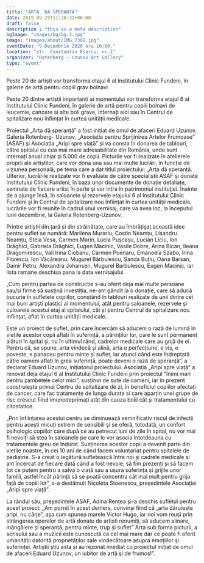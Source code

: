 ```yaml
---
title: "ARTA  DA SPERANTA"
date: 2019-09-25T11:28:32+06:00
draft: false
description : "this is a meta description"
bgImage: "images/bg/bg-3.jpg"
image: "images/about/IMG_7308.jpg"
eventDate: "9 Decembrie 2020 ora 16:00."
location: "str. Constantin Esarcu, nr.1"
organizer: "Rotenberg – Uzunov Art Gallery"
type: "event"
---
```



Peste 20 de artiști vor transforma etajul 6 al Institutului Clinic Fundeni, în galerie de artă pentru copiii grav bolnavi

Peste 20 dintre artiștii importanti ai momentului vor transforma etajul 6 al Institutului Clinic Fundeni, în galerie de artă pentru copiii bolnavi de leucemie, cancere si alte boli grave, internați aici sau în Centrul de spitalizare nou înființat în curtea unității medicale.

Proiectul „Arta dă speranță” a fost inițiat de omul de afaceri Eduard Uzunov, Galeria Rotenberg- Uzunov, „Asociația pentru Sprijinirea Artelor Frumoase” (ASAF) și Asociația „Aripi spre viață” și va consta în donarea de tablouri, către spitalul cu cea mai mare adresabilitate din România, unde sunt internați anual chiar și 5.000 de copii. Picturile vor fi realizate în atelierele proprii ale artiștilor, care vor dona una sau mai multe lucrări, în funcție de viziunea personală, pe tema care a dat titlul proiectului: „Arta dă speranță. Ulterior, lucrările realizate vor fi evaluate de către specialiștii ASAF și donate Institutului Clinic Fundeni, în baza unor documente de donație detaliate, semnate de fiecare artist în parte și vor intra în patrimoniul instituţiei. Înainte de a ajunge însă, în saloanele şi rezervele etajului 6 al Institutului Clinic Fundeni şi în Centrul de spitalizare nou înființat în curtea unității medicale, lucrările vor fi reunite în cadrul unui vernisaj, care va avea loc, la începutul lunii decembrie, la Galeria Rotenberg-Uzunov.

Printre artiștii din țară și din străinătate, care au îmbrățișat această idee pentru suflet se numără: Marilena Murariu, Costin Neamțu, Lisandru Neamțu, Stela Vesa, Carmen Marin, Lucia Pușcașu, Lucian Liciu, Ion Drăghici, Gabriela Drăghici, Eugen Macinic, Vasile Dobre, Arina Bican, Ileana Dragomirescu, Vali Irina Ciobanu, Carmen Poenaru, Emanoela Szabo, Irina Florescu, Ion Văcăreanu, Mugurel Bărbulescu, Sanda Buțiu, Oana Barsan, Damir Petru, Alexandra Johansen, Mugurel Barbulescu, Eugen Macinic, iar lista ramane deschisa pana la data vernisajului.

„Cum pentru partea de construcție s-au oferit deja mai multe persoane sau/si firme să susțină investiția, ne-am gândit la o donație, care să aducă bucurie în sufletele copiilor, constând în tablouri realizate de unii dintre cei mai buni artiști plastici ai momentului, atât pentru saloanele, rezervele și culoarele acestui etaj al spitalului, cât și pentru Centrul de spitalizare nou inființat, aflat în curtea unității medicale.

Este un proiect de suflet, prin care încercăm să aducem o rază de lumină în viețile acestor copii aflați în suferință, a părinților lor, care le sunt permanent alături în spital și, nu în ultimul rând, cadrelor medicale care au grijă de ei. Pentru că, se spune, arta vindecă și alină, arta e perfecțiune, e vis, e poveste, e panaceu pentru minte și suflet, iar atunci când este îndreptată către oameni aflați în grea suferință, poate deveni o rază de speranță”, a declarat Eduard Uzunov, inițiatorul proiectului. Asociatia „Aripi spre viață” a renovat deja etajul 6 al Institutului Clinic Fundeni prin proiectul “Inimi mari pentru zambetele celor mici”, susținut de sute de oameni, iar în prezent construiește primul Centru de spitalizare de zi, în beneficiul copiilor afectați de cancer, care fac tratamente de lunga durata si care aparțin unei grupe de risc crescut fiind imunodeprimați atât din cauza bolii cât și tratamentului cu citostatice.

„Prin înființarea acestui centru se diminuează semnificativ riscul de infectii pentru acești micuți extrem de sensibili și se oferă, totodată, un confort psihologic copiilor care după ce au petrecut luni de zile în spital, nu vor mai fi nevoiți să stea în saloanele pe care le vor asocia întotdeauna cu tratamentele greu de îndurat. Susținerea acestor copii a devenit parte din vietile noastre, în cei 10 ani de când facem voluntariat pentru spitalele de pediatrie. S-a creat o legătură sufletească între noi și cadrele medicale și am încercat de fiecare dată când a fost nevoie, să fim prezenți și să facem tot ce putem pentru a salva o viață sau a ușura suferința și grijile unor familii, astfel încât părinții să se poată concentra cât mai mult pentru grija față de copiii lor”, s-a destăinuit Nicoleta Stoenescu, președintele Asociației „Aripi spre viață”.

La rândul său, președintele ASAF, Adina Rențea și-a deschis sufletul pentru acest proiect: „Am pornit în acest demers, convinși fiind că „arta dăruieste aripi, nu cârje”, așa cum spunea marele Victor Hugo, iar noi vom reuși prin strângerea operelor de artă donate de artisti renumiți, să aducem alinare, mângâiere și speranță, pentru minte, trup și suflet” Arta sub forma picturii, a scrisului sau a muzicii este cunoscută ca cel mai mare dar ce poate fi oferit umanității datorită proprietăților sale vindecătoare asupra emoțiilor și suferinței. Artiștii știu asta și au rezonat imediat cu proiectul inițiat de omul de afaceri Eduard Uzunov, un iubitor de artă și de frumos!”.